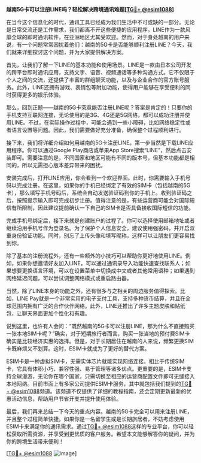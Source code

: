 **越南5G卡可以注册LINE吗？轻松解决跨境通讯难题[[TG💪+ @esim1088](https://t.me/s/esim1088)]**

在当今这个信息化的时代，通讯工具已经成为我们生活中不可或缺的一部分。无论是日常交流还是工作需求，我们都离不开这些便捷的应用程序。LINE作为一款风靡全球的即时通讯软件，在亚洲地区尤其受欢迎。然而，对于身处越南的用户来说，有一个问题常常困扰着他们：越南的5G卡是否能够顺利注册LINE？今天，我们就来详细探讨这个问题，并为大家提供解决方案。

首先，让我们了解一下LINE的基本功能和使用场景。LINE是一款由日本公司开发的跨平台即时通讯应用，支持文字、语音、视频通话等多种沟通方式。它不仅限于个人之间的交流，还提供了丰富的群组聊天功能，以及与企业合作的官方账号服务。此外，LINE还拥有游戏、表情包等附加功能，使得用户能够在享受便利的同时获得更多的娱乐体验。

那么，回到正题——越南的5G卡究竟能否注册LINE呢？答案是肯定的！只要你的手机支持互联网连接，无论使用的是3G、4G还是5G网络，都可以成功注册并使用LINE。不过，在实际操作过程中，可能会遇到一些小障碍，比如网络稳定性或者语言设置等问题。因此，我们需要做好充分准备，确保整个过程顺利进行。

接下来，我们将详细介绍如何用越南的5G卡注册LINE。第一步当然是下载LINE应用程序。你可以通过Google Play商店或苹果App Store搜索“LINE”，然后点击安装即可。需要注意的是，不同国家和地区可能有不同的版本号，但基本功能都是相同的，所以无需担心版本差异带来的困扰。

安装完成后，打开LINE应用，你会看到一个欢迎界面。此时，你需要输入手机号码以完成注册。在这里，如果你的手机已经绑定了有效的SIM卡（包括越南的5G卡），那么填写手机号码后，系统会自动发送验证码到你的手机上。收到验证码之后，按照提示输入即可完成初步注册。值得注意的是，有些运营商可能会对国际短信有所限制，因此建议提前确认一下自己的SIM卡是否具备接收国际短信的功能。

完成手机号绑定后，接下来就是创建账户的过程了。你可以选择使用邮箱地址或者继续沿用手机号作为登录名。为了保护个人信息安全，建议使用强密码，并开启双重身份验证功能。同时，别忘了上传头像和填写昵称，这样可以让朋友们更容易找到你。

除了基本的注册流程外，还有一些额外的小技巧可以帮助你更好地使用LINE。例如，如果你想邀请好友加入LINE，可以通过通讯录导入功能快速查找联系人；如果想要更换语言环境，可以在设置菜单中切换成中文或者其他常用语种；如果遇到网络延迟问题，可以尝试调整网络模式或重启路由器。

当然，除了LINE本身的功能之外，还有很多与之相关的周边服务值得探索。比如，LINE Pay就是一个非常实用的电子支付工具，支持多种货币结算，并且在全球范围内拥有广泛的合作伙伴网络。此外，LINE还推出了许多主题皮肤和贴纸包，让聊天界面更加个性化和有趣。

说到这里，也许有人会问：“既然越南的5G卡可以注册LINE，那为什么不直接购买一张本地SIM卡呢？”确实，对于短期旅行者而言，购买一张当地的预付费SIM卡确实是比较经济实惠的选择。但是，对于长期居住在越南的人来说，频繁更换SIM卡既麻烦又不划算。这时，ESIM卡就成为了更好的替代方案。

ESIM卡是一种虚拟SIM卡，无需实体芯片就能实现网络连接。相比于传统SIM卡，它具有体积小巧、兼容性强、易于管理等诸多优点。更重要的是，ESIM卡支持全球漫游，无论你在哪个国家，只需切换至相应的运营商配置文件即可无缝接入本地网络。目前市面上有多家公司提供ESIM卡服务，其中就包括我们提到的[TG💪+ @esim1088](https://t.me/s/esim1088)频道。该频道不仅提供了详细的教程指南，还会定期更新最新的优惠活动信息，帮助用户节省开支并提升使用体验。

最后，我们再来总结一下今天的重点内容。越南的5G卡完全可以用来注册LINE，并且整个过程简单快捷。如果你是一名留学生或是长期旅居者，不妨考虑使用ESIM卡来满足你的通讯需求。通过[TG💪+ @esim1088](https://t.me/s/esim1088)这样的专业平台，你可以轻松获取所需资源，并享受到更优质的客户服务。希望本文能够解答你的疑问，并为你的跨境生活带来便利！

[[TG💪+ @esim1088](https://t.me/s/esim1088) ![Image](https://i.postimg.cc/4NQfJmqS/Snipaste-2025-05-13-00-14-12.png)]